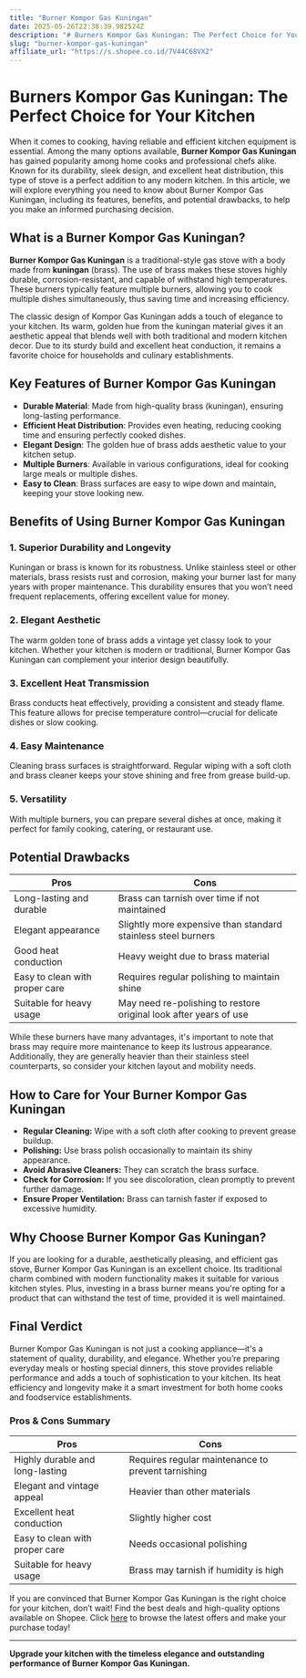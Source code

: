 ```yaml
---
title: "Burner Kompor Gas Kuningan"
date: 2025-05-26T22:38:39.982524Z
description: "# Burners Kompor Gas Kuningan: The Perfect Choice for Your Kitchen..."
slug: "burner-kompor-gas-kuningan"
affiliate_url: "https://s.shopee.co.id/7V44C68VX2"
---
```

# Burners Kompor Gas Kuningan: The Perfect Choice for Your Kitchen

When it comes to cooking, having reliable and efficient kitchen equipment is essential. Among the many options available, **Burner Kompor Gas Kuningan** has gained popularity among home cooks and professional chefs alike. Known for its durability, sleek design, and excellent heat distribution, this type of stove is a perfect addition to any modern kitchen. In this article, we will explore everything you need to know about Burner Kompor Gas Kuningan, including its features, benefits, and potential drawbacks, to help you make an informed purchasing decision.

## What is a Burner Kompor Gas Kuningan?

**Burner Kompor Gas Kuningan** is a traditional-style gas stove with a body made from **kuningan** (brass). The use of brass makes these stoves highly durable, corrosion-resistant, and capable of withstand high temperatures. These burners typically feature multiple burners, allowing you to cook multiple dishes simultaneously, thus saving time and increasing efficiency.

The classic design of Kompor Gas Kuningan adds a touch of elegance to your kitchen. Its warm, golden hue from the kuningan material gives it an aesthetic appeal that blends well with both traditional and modern kitchen decor. Due to its sturdy build and excellent heat conduction, it remains a favorite choice for households and culinary establishments.

## Key Features of Burner Kompor Gas Kuningan

- **Durable Material**: Made from high-quality brass (kuningan), ensuring long-lasting performance.
- **Efficient Heat Distribution**: Provides even heating, reducing cooking time and ensuring perfectly cooked dishes.
- **Elegant Design**: The golden hue of brass adds aesthetic value to your kitchen setup.
- **Multiple Burners**: Available in various configurations, ideal for cooking large meals or multiple dishes.
- **Easy to Clean**: Brass surfaces are easy to wipe down and maintain, keeping your stove looking new.

## Benefits of Using Burner Kompor Gas Kuningan

### 1. Superior Durability and Longevity

Kuningan or brass is known for its robustness. Unlike stainless steel or other materials, brass resists rust and corrosion, making your burner last for many years with proper maintenance. This durability ensures that you won’t need frequent replacements, offering excellent value for money.

### 2. Elegant Aesthetic

The warm golden tone of brass adds a vintage yet classy look to your kitchen. Whether your kitchen is modern or traditional, Burner Kompor Gas Kuningan can complement your interior design beautifully.

### 3. Excellent Heat Transmission

Brass conducts heat effectively, providing a consistent and steady flame. This feature allows for precise temperature control—crucial for delicate dishes or slow cooking.

### 4. Easy Maintenance

Cleaning brass surfaces is straightforward. Regular wiping with a soft cloth and brass cleaner keeps your stove shining and free from grease build-up.

### 5. Versatility

With multiple burners, you can prepare several dishes at once, making it perfect for family cooking, catering, or restaurant use.

## Potential Drawbacks

| Pros | Cons |
|------------------------|----------------------------------------------|
| Long-lasting and durable | Brass can tarnish over time if not maintained |
| Elegant appearance | Slightly more expensive than standard stainless steel burners |
| Good heat conduction | Heavy weight due to brass material |
| Easy to clean with proper care | Requires regular polishing to maintain shine |
| Suitable for heavy usage | May need re-polishing to restore original look after years of use |

While these burners have many advantages, it's important to note that brass may require more maintenance to keep its lustrous appearance. Additionally, they are generally heavier than their stainless steel counterparts, so consider your kitchen layout and mobility needs.

## How to Care for Your Burner Kompor Gas Kuningan

- **Regular Cleaning:** Wipe with a soft cloth after cooking to prevent grease buildup.
- **Polishing:** Use brass polish occasionally to maintain its shiny appearance.
- **Avoid Abrasive Cleaners:** They can scratch the brass surface.
- **Check for Corrosion:** If you see discoloration, clean promptly to prevent further damage.
- **Ensure Proper Ventilation:** Brass can tarnish faster if exposed to excessive humidity.

## Why Choose Burner Kompor Gas Kuningan?

If you are looking for a durable, aesthetically pleasing, and efficient gas stove, Burner Kompor Gas Kuningan is an excellent choice. Its traditional charm combined with modern functionality makes it suitable for various kitchen styles. Plus, investing in a brass burner means you're opting for a product that can withstand the test of time, provided it is well maintained.

## Final Verdict

Burner Kompor Gas Kuningan is not just a cooking appliance—it's a statement of quality, durability, and elegance. Whether you’re preparing everyday meals or hosting special dinners, this stove provides reliable performance and adds a touch of sophistication to your kitchen. Its heat efficiency and longevity make it a smart investment for both home cooks and foodservice establishments.

### Pros & Cons Summary

| Pros | Cons |
|------------------------|----------------------------------------------|
| Highly durable and long-lasting | Requires regular maintenance to prevent tarnishing |
| Elegant and vintage appeal | Heavier than other materials |
| Excellent heat conduction | Slightly higher cost |
| Easy to clean with proper care | Needs occasional polishing |
| Suitable for heavy usage | Brass may tarnish if humidity is high |

If you are convinced that Burner Kompor Gas Kuningan is the right choice for your kitchen, don’t wait! Find the best deals and high-quality options available on Shopee. Click [here](https://s.shopee.co.id/7V44C68VX2) to browse the latest offers and make your purchase today!

---

**Upgrade your kitchen with the timeless elegance and outstanding performance of Burner Kompor Gas Kuningan.**